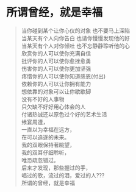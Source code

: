  所谓曾经，就是幸福
 ================
  
> 当你碰到某个让你心仪的对象 也不要马上深陷  
  当某天有个人向你告白 也请你慢慢发现他的好    
  当某天有个人对你倾吐 也不忘静静聆听他的心    
  欣赏你的人可以使你充满自信    
  批评你的人可以使你愈挫愈勇    
  伤害你的人可以使你更加坚强    
  疼惜你的人可以使你知道感恩(付出)    
  依赖你的人可以让你拥有能力    
  想依靠的对象可以让你歇歇脚    
  没有不好的人事物    
  只欠缺不好好用心体会的人    
  付诸热诚还以原色过个好的艺术生活    
  飨宴周遭，    
  一直以为幸福在远方，    
  在可以追逐的未来。    
  我的双眼保持著眺望，    
  我的双耳仔细聆听，    
  唯恐疏忽错过。    
  后来才发现，那些握过的手，    
  唱过的歌，流过的泪，爱过的人???  
  所谓的曾经，就是幸福
